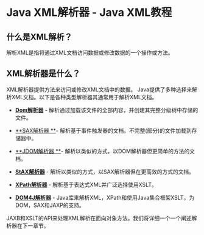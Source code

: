# Java XML解析器 - Java XML教程

## 什么是XML解析？

解析XML是指将通过XML文档访问数据或修改数据的一个操作或方法。

## XML解析器是什么？

XML解析器提供方法来访问或修改XML文档中的数据。 Java提供了多种选择来解析XML文档。以下是各种类型解析器其通常用于解析XML文档。

*   [**Dom解析器**](http://www.yiibai.com/java_xml/java_jdom_parser.html) - 解析通过加载该文件的全部内容，并创建其完整分级树中存储的文件。

*   [**SAX解析器 **](http://www.yiibai.com/java_xml/java_sax_parser.html)- 解析基于事件触发器的文档。不完整(部分)的文件加载到存储器中。

*   [**JDOM解析器 **](http://www.yiibai.com/java_xml/java_jdom_parser.html)- 解析以类似的方式，以DOM解析器但更简单的方法的文档。

*   [**StAX解析器**](http://www.yiibai.com/java_xml/java_stax_parser.html) - 解析以类似的方式，以SAX解析器但在更高效的方式的文档。

*   [**XPath解析器**](http://www.yiibai.com/java_xml/java_xpath_parser.html) - 解析基于表达式XML并广泛选择使用XSLT。

*   [**DOM4J解析器**](http://www.yiibai.com/java_xml/java_dom4j_parser.html) - Java库来解析XML，XPath和使用Java集合框架XSLT，为DOM，SAX和JAXP的支持。

JAXB和XSLT的API来处理XML解析在面向对象方法。我们将详细一个一个阐述解析器在下一章节。

 